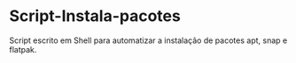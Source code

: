 # Script-Instala-pacotes
Script escrito em Shell para automatizar a instalação de pacotes apt, snap e flatpak.
